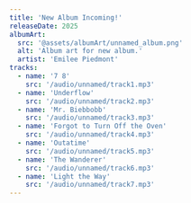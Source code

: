 ```yaml
---
title: 'New Album Incoming!'
releaseDate: 2025
albumArt:
  src: '@assets/albumArt/unnamed_album.png'
  alt: 'Album art for new album.'
  artist: 'Emilee Piedmont'
tracks:
  - name: '7 8'
    src: '/audio/unnamed/track1.mp3'
  - name: 'Underflow'
    src: '/audio/unnamed/track2.mp3'
  - name: 'Mr. Biebbobb'
    src: '/audio/unnamed/track3.mp3'
  - name: 'Forgot to Turn Off the Oven'
    src: '/audio/unnamed/track4.mp3'
  - name: 'Outatime'
    src: '/audio/unnamed/track5.mp3'
  - name: 'The Wanderer'
    src: '/audio/unnamed/track6.mp3'
  - name: 'Light the Way'
    src: '/audio/unnamed/track7.mp3'
---
```

